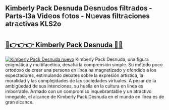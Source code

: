 ## Kimberly Pack Desnuda D𝚎sn𝚞dos filtr𝚊dos - Parts-I3a Vid𝚎os f𝚘tos - N𝚞evas filtr𝚊ciones atr𝚊ctivas KLS2o

# <h2><a href="http://mbby7p.tromn.icu/?c=Kimberly+Pack+Desnuda">🔗👉👉👉 Kimberly Pack Desnuda 🔗🔗</a></h2>

[![Kimberly Pack Desnuda nuevo](https://i.imgur.com/pEAQMta.gif)](http://mbby7p.tromn.icu/?c=Kimberly+Pack+Desnuda)
Kimberly Pack Desnuda, una figura enigmática y multifacética, desafía la comprensión simple. Su método poco ortodoxo de crear una persona en línea ha magnetizado y ofendido a los espectadores, estimulando debates sobre la expresión artística, la moralidad y las complejidades de las sociedades virtuales. A pesar de la ambigüedad de sus intenciones, su huella en la cultura en línea es imborrable. Armado con un compromiso inquebrantable y un atractivo innegable, el alcance de Kimberly Pack Desnuda en el mundo en línea es de gran alcance.
